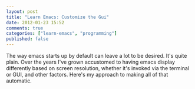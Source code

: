 ```yaml
---
layout: post
title: "Learn Emacs: Customize the Gui"
date: 2012-01-23 15:52
comments: true
categories: ["learn-emacs", "programming"]
published: false
---
```


The way emacs starts up by default can leave a lot to be desired. It's
quite plain.  Over the years I've grown accustomed to having emacs
display differently based on screen resolution, whether it's invoked
via the terminal or GUI, and other factors.  Here's my approach to
making all of that automatic.


